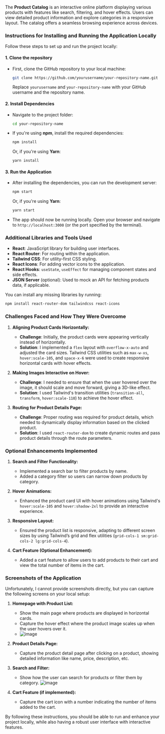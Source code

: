 The **Product Catalog** is an interactive online platform displaying various products with features like search, filtering, and hover effects. Users can view detailed product information and explore categories in a responsive layout. The catalog offers a seamless browsing experience across devices.

### Instructions for Installing and Running the Application Locally

Follow these steps to set up and run the project locally:

#### **1. Clone the repository**
- First, clone the GitHub repository to your local machine:
  ```bash
  git clone https://github.com/yourusername/your-repository-name.git
  ```
  Replace `yourusername` and `your-repository-name` with your GitHub username and the repository name.

#### **2. Install Dependencies**
- Navigate to the project folder:
  ```bash
  cd your-repository-name
  ```

- If you're using **npm**, install the required dependencies:
  ```bash
  npm install
  ```

  Or, if you're using **Yarn**:
  ```bash
  yarn install
  ```

#### **3. Run the Application**
- After installing the dependencies, you can run the development server:
  ```bash
  npm start
  ```

  Or, if you're using **Yarn**:
  ```bash
  yarn start
  ```

- The app should now be running locally. Open your browser and navigate to `http://localhost:3000` (or the port specified by the terminal).

### Additional Libraries and Tools Used

- **React**: JavaScript library for building user interfaces.
- **React Router**: For routing within the application.
- **Tailwind CSS**: For utility-first CSS styling.
- **React Icons**: For adding vector icons to the application.
- **React Hooks**: `useState`, `useEffect` for managing component states and side effects.
- **JSON Server** (optional): Used to mock an API for fetching products data, if applicable.

You can install any missing libraries by running:
```bash
npm install react-router-dom tailwindcss react-icons
```

### Challenges Faced and How They Were Overcome

1. **Aligning Product Cards Horizontally:**
   - **Challenge**: Initially, the product cards were appearing vertically instead of horizontally.
   - **Solution**: I implemented a `flex` layout with `overflow-x-auto` and adjusted the card sizes. Tailwind CSS utilities such as `max-w-xs`, `hover:scale-105`, and `space-x-6` were used to create responsive horizontal cards with hover effects.

2. **Making Images Interactive on Hover:**
   - **Challenge**: I needed to ensure that when the user hovered over the image, it should scale and move forward, giving a 3D-like effect.
   - **Solution**: I used Tailwind's transition utilities (`transition-all`, `transform`, `hover:scale-110`) to achieve the hover effect.

3. **Routing for Product Details Page:**
   - **Challenge**: Proper routing was required for product details, which needed to dynamically display information based on the clicked product.
   - **Solution**: I used `react-router-dom` to create dynamic routes and pass product details through the route parameters.

### Optional Enhancements Implemented

1. **Search and Filter Functionality:**
   - Implemented a search bar to filter products by name.
   - Added a category filter so users can narrow down products by category.

2. **Hover Animations:**
   - Enhanced the product card UI with hover animations using Tailwind's `hover:scale-105` and `hover:shadow-2xl` to provide an interactive experience.

3. **Responsive Layout:**
   - Ensured the product list is responsive, adapting to different screen sizes by using Tailwind’s grid and flex utilities (`grid-cols-1 sm:grid-cols-2 lg:grid-cols-4`).

4. **Cart Feature (Optional Enhancement):**
   - Added a cart feature to allow users to add products to their cart and view the total number of items in the cart.

### Screenshots of the Application

Unfortunately, I cannot provide screenshots directly, but you can capture the following screens on your local setup:

1. **Homepage with Product List:**
   - Show the main page where products are displayed in horizontal cards.
   - Capture the hover effect where the product image scales up when the user hovers over it.
   - ![image](https://github.com/user-attachments/assets/be9d98fc-e16a-4232-8e6a-d1fb9f61c405)


2. **Product Details Page:**
   - Capture the product detail page after clicking on a product, showing detailed information like name, price, description, etc.

3. **Search and Filter:**
   - Show how the user can search for products or filter them by category.
![image](https://github.com/user-attachments/assets/0c86e117-8c8d-4fe6-a22a-53e4b059a19d)

4. **Cart Feature (if implemented):**
   - Capture the cart icon with a number indicating the number of items added to the cart.

By following these instructions, you should be able to run and enhance your project locally, while also having a robust user interface with interactive features.

